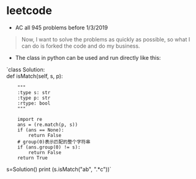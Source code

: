 # leetcode
* AC all 945 problems before 1/3/2019 

> Now, I want to solve the problems as quickly as possible, so what I can do is forked the code and do my business.

* The class in python can be used and run directly like this:

`class Solution:  
    def isMatch(self, s, p):  
    
        """  
        :type s: str
        :type p: str
        :rtype: bool
        """
        
        import re
        ans = (re.match(p, s))
        if (ans == None):
            return False
        # group(0)表示匹配的整个字符串
        if (ans.group(0) != s):
            return False
        return True
s=Solution()
print (s.isMatch("ab", ".*c"))`
